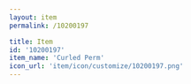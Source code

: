```yaml
---
layout: item
permalink: /10200197

title: Item
id: '10200197'
item_name: 'Curled Perm'
icon_url: 'item/icon/customize/10200197.png'
---
```

